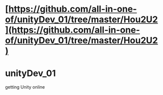 # [https://github.com/all-in-one-of/unityDev_01/tree/master/Hou2U2](https://github.com/all-in-one-of/unityDev_01/tree/master/Hou2U2)
# unityDev_01
getting Unity online
